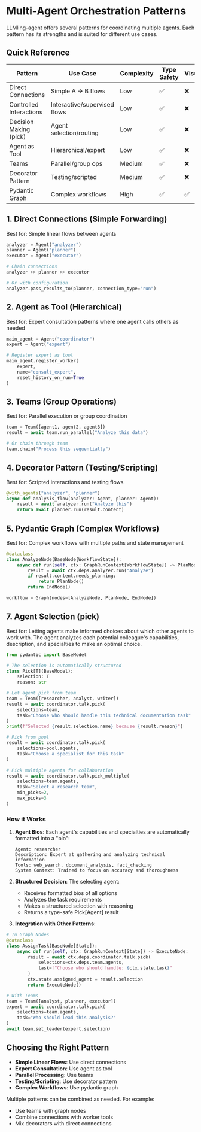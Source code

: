 # Multi-Agent Orchestration Patterns

LLMling-agent offers several patterns for coordinating multiple agents. Each pattern has its strengths and is suited for different use cases.

## Quick Reference

| Pattern | Use Case | Complexity | Type Safety | Visualization | Control Flow |
|---------|----------|------------|-------------|---------------|--------------|
| Direct Connections | Simple A → B flows | Low | ✅ | ❌ | Automatic |
| Controlled Interactions | Interactive/supervised flows | Low | ✅ | ❌ | Manual/Interactive |
| Decision Making (pick) | Agent selection/routing | Low | ✅ | ❌ | Agent-driven |
| Agent as Tool | Hierarchical/expert | Low | ✅ | ❌ | Parent-driven |
| Teams | Parallel/group ops | Medium | ✅ | ❌ | Coordinated |
| Decorator Pattern | Testing/scripted | Medium | ✅ | ❌ | Programmatic |
| Pydantic Graph | Complex workflows | High | ✅ | ✅ | Graph-based |


## 1. Direct Connections (Simple Forwarding)

Best for: Simple linear flows between agents

```python
analyzer = Agent("analyzer")
planner = Agent("planner")
executor = Agent("executor")

# Chain connections
analyzer >> planner >> executor

# Or with configuration
analyzer.pass_results_to(planner, connection_type="run")
```

## 2. Agent as Tool (Hierarchical)

Best for: Expert consultation patterns where one agent calls others as needed

```python
main_agent = Agent("coordinator")
expert = Agent("expert")

# Register expert as tool
main_agent.register_worker(
    expert,
    name="consult_expert",
    reset_history_on_run=True
)
```

## 3. Teams (Group Operations)

Best for: Parallel execution or group coordination

```python
team = Team([agent1, agent2, agent3])
result = await team.run_parallel("Analyze this data")

# Or chain through team
team.chain("Process this sequentially")
```

## 4. Decorator Pattern (Testing/Scripting)

Best for: Scripted interactions and testing flows

```python
@with_agents("analyzer", "planner")
async def analysis_flow(analyzer: Agent, planner: Agent):
    result = await analyzer.run("Analyze this")
    return await planner.run(result.content)
```

## 5. Pydantic Graph (Complex Workflows)

Best for: Complex workflows with multiple paths and state management

```python
@dataclass
class AnalyzeNode(BaseNode[WorkflowState]):
    async def run(self, ctx: GraphRunContext[WorkflowState]) -> PlanNode | EndNode:
        result = await ctx.deps.analyzer.run("Analyze")
        if result.content.needs_planning:
            return PlanNode()
        return EndNode()

workflow = Graph(nodes=[AnalyzeNode, PlanNode, EndNode])
```


## 7. Agent Selection (pick)

Best for: Letting agents make informed choices about which other agents to work with. The agent analyzes each potential colleague's capabilities, description, and specialties to make an optimal choice.

```python
from pydantic import BaseModel

# The selection is automatically structured
class Pick[T](BaseModel):
    selection: T
    reason: str

# Let agent pick from team
team = Team([researcher, analyst, writer])
result = await coordinator.talk.pick(
    selections=team,
    task="Choose who should handle this technical documentation task"
)
print(f"Selected {result.selection.name} because {result.reason}")

# Pick from pool
result = await coordinator.talk.pick(
    selections=pool.agents,
    task="Choose a specialist for this task"
)

# Pick multiple agents for collaboration
result = await coordinator.talk.pick_multiple(
    selections=team.agents,
    task="Select a research team",
    min_picks=2,
    max_picks=3
)
```

### How it Works

1. **Agent Bios**: Each agent's capabilities and specialties are automatically formatted into a "bio":
   ```text
   Agent: researcher
   Description: Expert at gathering and analyzing technical information
   Tools: web_search, document_analysis, fact_checking
   System Context: Trained to focus on accuracy and thoroughness
   ```

2. **Structured Decision**: The selecting agent:
   - Receives formatted bios of all options
   - Analyzes the task requirements
   - Makes a structured selection with reasoning
   - Returns a type-safe Pick[Agent] result

3. **Integration with Other Patterns**:
```python
# In Graph Nodes
@dataclass
class AssignTask(BaseNode[State]):
    async def run(self, ctx: GraphRunContext[State]) -> ExecuteNode:
        result = await ctx.deps.coordinator.talk.pick(
            selections=ctx.deps.team.agents,
            task=f"Choose who should handle: {ctx.state.task}"
        )
        ctx.state.assigned_agent = result.selection
        return ExecuteNode()

# With Teams
team = Team([analyst, planner, executor])
expert = await coordinator.talk.pick(
    selections=team.agents,
    task="Who should lead this analysis?"
)
await team.set_leader(expert.selection)
```


## Choosing the Right Pattern

- **Simple Linear Flows**: Use direct connections
- **Expert Consultation**: Use agent as tool
- **Parallel Processing**: Use teams
- **Testing/Scripting**: Use decorator pattern
- **Complex Workflows**: Use pydantic graph

Multiple patterns can be combined as needed. For example:
- Use teams with graph nodes
- Combine connections with worker tools
- Mix decorators with direct connections
